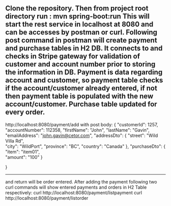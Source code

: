 Clone the repository. Then from project root directory run : mvn spring-boot:run
This will start the rest service in localhost at 8080 and can be accesses by postman or curl.
Following post command in postman will create payment and purchase tables in H2 DB. It connects to and checks in Stripe gateway for validation of customer and account number prior to storing the information in DB. Payment is data regarding account and customer, so payment table checks if the account/customer already entered, if not then payment table is populated with the new account/customer. Purchase table updated for every order.
------------------------------
http://localhost:8080/payment/add    with post body:
{
        "customerId": 1257,
        "accountNumber": 112358,
    "firstName": "John",
    "lastName": "Gavin",
        "emailAddress": "john.gavin@cetor.com",
        "addressDto": {
            "street": "Wild Villa Rd",        
            "city": "WildPort",
            "province": "BC",
            "country": "Canada"
        },
        "purchaseDto": {
            "item": "item01",        
            "amount": "100"
        }

}

---------------------------
 and return will be order entered.
After adding the payment following two curl commands will show entered payments and orders in H2 Table respectively:
curl http://localhost:8080/payment/listpayment
curl http://localhost:8080/payment/listorder

